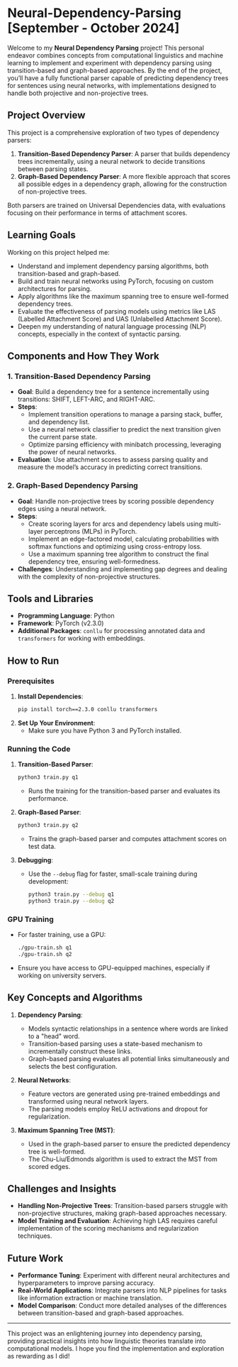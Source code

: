 # Neural-Dependency-Parsing [September - October 2024]

Welcome to my **Neural Dependency Parsing** project! This personal endeavor combines concepts from computational linguistics and machine learning to implement and experiment with dependency parsing using transition-based and graph-based approaches. By the end of the project, you’ll have a fully functional parser capable of predicting dependency trees for sentences using neural networks, with implementations designed to handle both projective and non-projective trees.

## Project Overview

This project is a comprehensive exploration of two types of dependency parsers:
1. **Transition-Based Dependency Parser**: A parser that builds dependency trees incrementally, using a neural network to decide transitions between parsing states.
2. **Graph-Based Dependency Parser**: A more flexible approach that scores all possible edges in a dependency graph, allowing for the construction of non-projective trees.

Both parsers are trained on Universal Dependencies data, with evaluations focusing on their performance in terms of attachment scores.

## Learning Goals

Working on this project helped me:
- Understand and implement dependency parsing algorithms, both transition-based and graph-based.
- Build and train neural networks using PyTorch, focusing on custom architectures for parsing.
- Apply algorithms like the maximum spanning tree to ensure well-formed dependency trees.
- Evaluate the effectiveness of parsing models using metrics like LAS (Labelled Attachment Score) and UAS (Unlabelled Attachment Score).
- Deepen my understanding of natural language processing (NLP) concepts, especially in the context of syntactic parsing.

## Components and How They Work

### 1. **Transition-Based Dependency Parsing**
- **Goal**: Build a dependency tree for a sentence incrementally using transitions: SHIFT, LEFT-ARC, and RIGHT-ARC.
- **Steps**:
  - Implement transition operations to manage a parsing stack, buffer, and dependency list.
  - Use a neural network classifier to predict the next transition given the current parse state.
  - Optimize parsing efficiency with minibatch processing, leveraging the power of neural networks.
- **Evaluation**: Use attachment scores to assess parsing quality and measure the model’s accuracy in predicting correct transitions.

### 2. **Graph-Based Dependency Parsing**
- **Goal**: Handle non-projective trees by scoring possible dependency edges using a neural network.
- **Steps**:
  - Create scoring layers for arcs and dependency labels using multi-layer perceptrons (MLPs) in PyTorch.
  - Implement an edge-factored model, calculating probabilities with softmax functions and optimizing using cross-entropy loss.
  - Use a maximum spanning tree algorithm to construct the final dependency tree, ensuring well-formedness.
- **Challenges**: Understanding and implementing gap degrees and dealing with the complexity of non-projective structures.

## Tools and Libraries

- **Programming Language**: Python
- **Framework**: PyTorch (v2.3.0)
- **Additional Packages**: `conllu` for processing annotated data and `transformers` for working with embeddings.

## How to Run

### Prerequisites
1. **Install Dependencies**:
   ```bash
   pip install torch==2.3.0 conllu transformers
   ```
2. **Set Up Your Environment**:
   - Make sure you have Python 3 and PyTorch installed.

### Running the Code
1. **Transition-Based Parser**:
   ```bash
   python3 train.py q1
   ```
   - Runs the training for the transition-based parser and evaluates its performance.

2. **Graph-Based Parser**:
   ```bash
   python3 train.py q2
   ```
   - Trains the graph-based parser and computes attachment scores on test data.

3. **Debugging**:
   - Use the `--debug` flag for faster, small-scale training during development:
     ```bash
     python3 train.py --debug q1
     python3 train.py --debug q2
     ```

### GPU Training
- For faster training, use a GPU:
  ```bash
  ./gpu-train.sh q1
  ./gpu-train.sh q2
  ```
- Ensure you have access to GPU-equipped machines, especially if working on university servers.

## Key Concepts and Algorithms

1. **Dependency Parsing**:
   - Models syntactic relationships in a sentence where words are linked to a "head" word.
   - Transition-based parsing uses a state-based mechanism to incrementally construct these links.
   - Graph-based parsing evaluates all potential links simultaneously and selects the best configuration.

2. **Neural Networks**:
   - Feature vectors are generated using pre-trained embeddings and transformed using neural network layers.
   - The parsing models employ ReLU activations and dropout for regularization.

3. **Maximum Spanning Tree (MST)**:
   - Used in the graph-based parser to ensure the predicted dependency tree is well-formed.
   - The Chu-Liu/Edmonds algorithm is used to extract the MST from scored edges.

## Challenges and Insights

- **Handling Non-Projective Trees**: Transition-based parsers struggle with non-projective structures, making graph-based approaches necessary.
- **Model Training and Evaluation**: Achieving high LAS requires careful implementation of the scoring mechanisms and regularization techniques.

## Future Work

- **Performance Tuning**: Experiment with different neural architectures and hyperparameters to improve parsing accuracy.
- **Real-World Applications**: Integrate parsers into NLP pipelines for tasks like information extraction or machine translation.
- **Model Comparison**: Conduct more detailed analyses of the differences between transition-based and graph-based approaches.

---

This project was an enlightening journey into dependency parsing, providing practical insights into how linguistic theories translate into computational models. I hope you find the implementation and exploration as rewarding as I did!
